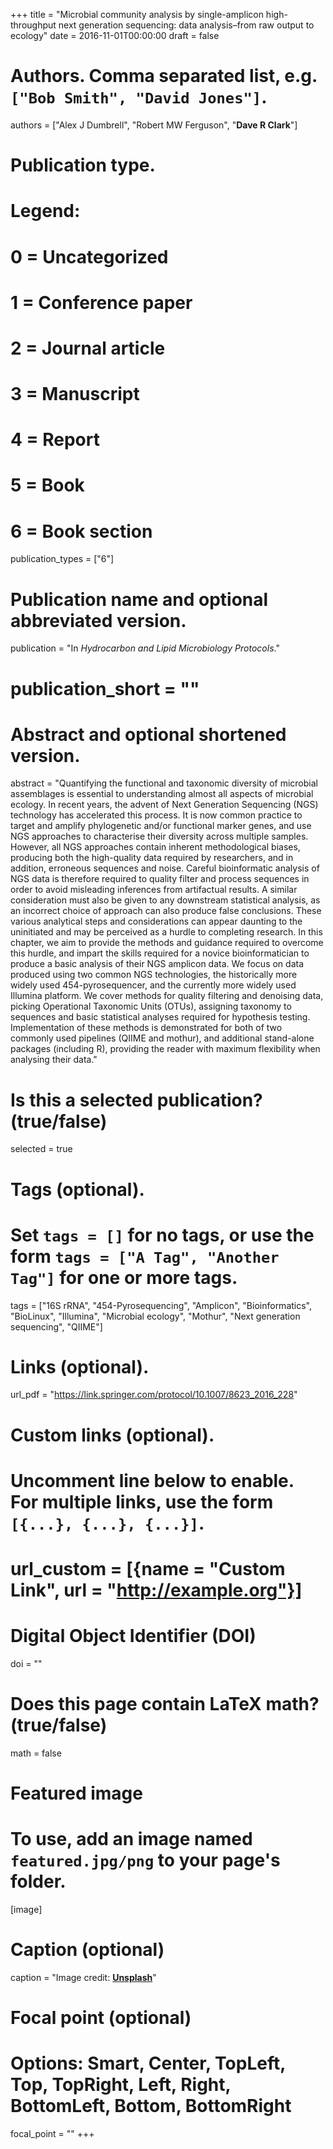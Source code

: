 +++
title = "Microbial community analysis by single-amplicon high-throughput next generation sequencing: data analysis–from raw output to ecology"
date = 2016-11-01T00:00:00
draft = false

# Authors. Comma separated list, e.g. `["Bob Smith", "David Jones"]`.
authors = ["Alex J Dumbrell", "Robert MW Ferguson", "**Dave R Clark**"]

# Publication type.
# Legend:
# 0 = Uncategorized
# 1 = Conference paper
# 2 = Journal article
# 3 = Manuscript
# 4 = Report
# 5 = Book
# 6 = Book section
publication_types = ["6"]

# Publication name and optional abbreviated version.
publication = "In *Hydrocarbon and Lipid Microbiology Protocols*."
# publication_short = ""

# Abstract and optional shortened version.
abstract = "Quantifying the functional and taxonomic diversity of microbial assemblages is essential to understanding almost all aspects of microbial ecology. In recent years, the advent of Next Generation Sequencing (NGS) technology has accelerated this process. It is now common practice to target and amplify phylogenetic and/or functional marker genes, and use NGS approaches to characterise their diversity across multiple samples. However, all NGS approaches contain inherent methodological biases, producing both the high-quality data required by researchers, and in addition, erroneous sequences and noise. Careful bioinformatic analysis of NGS data is therefore required to quality filter and process sequences in order to avoid misleading inferences from artifactual results. A similar consideration must also be given to any downstream statistical analysis, as an incorrect choice of approach can also produce false conclusions. These various analytical steps and considerations can appear daunting to the uninitiated and may be perceived as a hurdle to completing research. In this chapter, we aim to provide the methods and guidance required to overcome this hurdle, and impart the skills required for a novice bioinformatician to produce a basic analysis of their NGS amplicon data. We focus on data produced using two common NGS technologies, the historically more widely used 454-pyrosequencer, and the currently more widely used Illumina platform. We cover methods for quality filtering and denoising data, picking Operational Taxonomic Units (OTUs), assigning taxonomy to sequences and basic statistical analyses required for hypothesis testing. Implementation of these methods is demonstrated for both of two commonly used pipelines (QIIME and mothur), and additional stand-alone packages (including R), providing the reader with maximum flexibility when analysing their data."

# Is this a selected publication? (true/false)
selected = true

# Tags (optional).
#   Set `tags = []` for no tags, or use the form `tags = ["A Tag", "Another Tag"]` for one or more tags.
tags = ["16S rRNA", "454-Pyrosequencing", "Amplicon", "Bioinformatics", "BioLinux", "Illumina", "Microbial ecology", "Mothur", "Next generation sequencing", "QIIME"]

# Links (optional).
url_pdf = "https://link.springer.com/protocol/10.1007/8623_2016_228"

# Custom links (optional).
#   Uncomment line below to enable. For multiple links, use the form `[{...}, {...}, {...}]`.
# url_custom = [{name = "Custom Link", url = "http://example.org"}]

# Digital Object Identifier (DOI)
doi = ""

# Does this page contain LaTeX math? (true/false)
math = false

# Featured image
# To use, add an image named `featured.jpg/png` to your page's folder.
[image]
  # Caption (optional)
  caption = "Image credit: [**Unsplash**](https://unsplash.com/photos/pLCdAaMFLTE)"

  # Focal point (optional)
  # Options: Smart, Center, TopLeft, Top, TopRight, Left, Right, BottomLeft, Bottom, BottomRight
  focal_point = ""
+++
